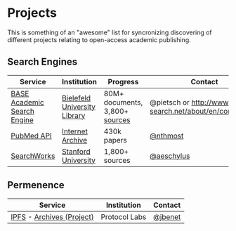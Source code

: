 # Projects

This is something of an "awesome" list for syncronizing discovering of different projects relating to open-access academic publishing.

## Search Engines

| Service | Institution | Progress | Contact |
|---------|-------------|----------|---------|
| [BASE Academic Search Engine](http://www.base-search.net/about/en/) | [Bielefeld University Library](www.ub.uni-bielefeld.de/english) | 80M+ documents, 3,800+ [sources](www.base-search.net/about/en/about_sources_date_dn.php) | @pietsch or http://www.base-search.net/about/en/contact.php |
| [PubMed API](https://api.archivelab.org/scholar/pubmed) | [Internet Archive](https://archive.org) | 430k papers | [@nthmost](https://github.com/nthmost) |
| [SearchWorks](https://searchworks.stanford.edu/databases) | [Stanford University](https://library.stanford.edu/blogs/topic/digital-library) | 1,800+ sources | [@aeschylus](https://github.com/aeschylus) |

## Permenence

| Service | Institution | Contact |
|---------|-------------|---------|
| [IPFS](https://github.com/ipfs/ipfs) - [Archives (Project)](https://github.com/ipfs/archives/issues) | Protocol Labs | [@jbenet](https://github.com/jbenet) |

